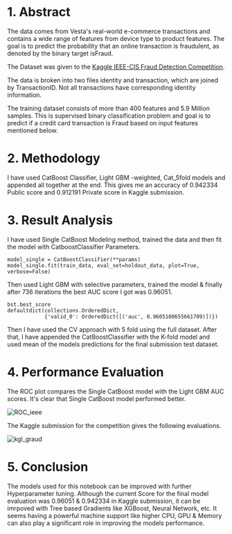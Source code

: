 # 1. Abstract
The data comes from Vesta's real-world e-commerce transactions and contains a wide range of features from device type to product features. The goal is to predict the probability that an online transaction is fraudulent, as denoted by the binary target isFraud.

The Dataset was given to the [Kaggle IEEE-CIS Fraud Detection Competition](https://www.kaggle.com/c/ieee-fraud-detection).

The data is broken into two files identity and transaction, which are joined by TransactionID. Not all transactions have corresponding identity information.

The training dataset consists of more than 400 features and 5.9 Million samples. This is supervised binary classification problem and goal is to predict if a credit card transaction is Fraud based on input features mentioned below.

# 2. Methodology
I have used CatBoost Classifier, Light GBM -weighted, Cat_5fold models and appended all together at the end. This gives me an accuracy of 0.942334 Public score and 0.912191 Private score in Kaggle submission.

# 3. Result Analysis
I have used Single CatBoost Modeling method, trained the data and then fit the model with CatboostClassifier Parameters. 
```
model_single = CatBoostClassifier(**params)
model_single.fit(train_data, eval_set=holdout_data, plot=True, verbose=False)
```
Then used Light GBM with selective parameters, trained the model & finally after 736 iterations the best AUC score I got was 0.96051.
```
bst.best_score
defaultdict(collections.OrderedDict,
            {'valid_0': OrderedDict([('auc', 0.9605100655661709)])})
```
Then I have used the CV approach with 5 fold using the full dataset. After that, I have appended the CatBoostClassifier with the K-fold model and used mean of the models predictions for the final submission test dataset.

# 4. Performance Evaluation

The ROC plot compares the Single CatBoost model with the Light GBM AUC scores. It's clear that Single CatBoost model performed better.

![ROC_ieee](https://user-images.githubusercontent.com/76067046/122374436-32368a80-cf84-11eb-8bb7-8d5980fcbdd2.PNG)

The Kaggle submission for the competition gives the following evaluations.

![kgl_graud](https://user-images.githubusercontent.com/76067046/122374604-53977680-cf84-11eb-9e39-b03fb0e6ee24.PNG)

# 5. Conclusion

The models used for this notebook can be improved with further Hyperparameter tuning. Although the current Score for the final model evaluation was 0.96051 & 0.942334 in Kaggle submission, it can be imrpoved with Tree based Gradients like XGBoost, Neural Network, etc. It seems having a powerful machine support like higher CPU, GPU & Memory can also play a significant role in improving the models performance.
